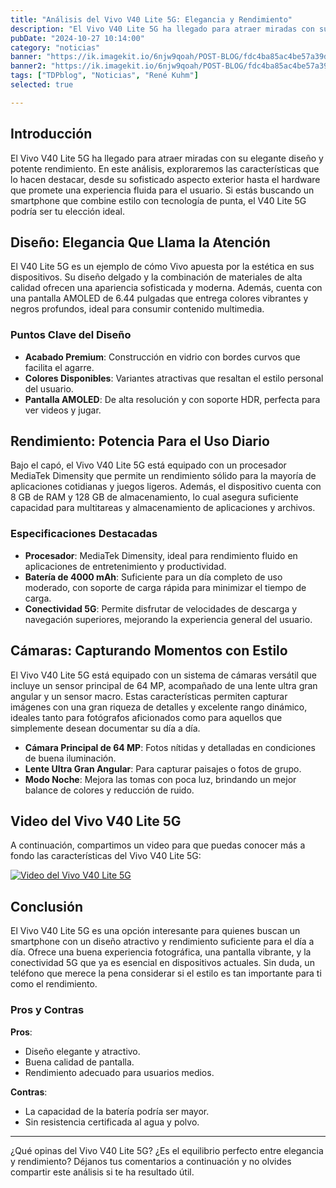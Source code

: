```yaml
---
title: "Análisis del Vivo V40 Lite 5G: Elegancia y Rendimiento"
description: "El Vivo V40 Lite 5G ha llegado para atraer miradas con su elegante diseño y potente rendimiento."
pubDate: "2024-10-27 10:14:00"
category: "noticias"
banner: "https://ik.imagekit.io/6njw9qoah/POST-BLOG/fdc4ba85ac4be57a39d51501074320dd.webp?updatedAt=1730036679053"
banner2: "https://ik.imagekit.io/6njw9qoah/POST-BLOG/fdc4ba85ac4be57a39d51501074320dd.webp?updatedAt=1730036679053"
tags: ["TDPblog", "Noticias", "René Kuhm"]
selected: true

---
```


## Introducción

El Vivo V40 Lite 5G ha llegado para atraer miradas con su elegante diseño y potente rendimiento. En este análisis, exploraremos las características que lo hacen destacar, desde su sofisticado aspecto exterior hasta el hardware que promete una experiencia fluida para el usuario. Si estás buscando un smartphone que combine estilo con tecnología de punta, el V40 Lite 5G podría ser tu elección ideal.

## Diseño: Elegancia Que Llama la Atención

El V40 Lite 5G es un ejemplo de cómo Vivo apuesta por la estética en sus dispositivos. Su diseño delgado y la combinación de materiales de alta calidad ofrecen una apariencia sofisticada y moderna. Además, cuenta con una pantalla AMOLED de 6.44 pulgadas que entrega colores vibrantes y negros profundos, ideal para consumir contenido multimedia.

### Puntos Clave del Diseño
- **Acabado Premium**: Construcción en vidrio con bordes curvos que facilita el agarre.
- **Colores Disponibles**: Variantes atractivas que resaltan el estilo personal del usuario.
- **Pantalla AMOLED**: De alta resolución y con soporte HDR, perfecta para ver videos y jugar.

## Rendimiento: Potencia Para el Uso Diario

Bajo el capó, el Vivo V40 Lite 5G está equipado con un procesador MediaTek Dimensity que permite un rendimiento sólido para la mayoría de aplicaciones cotidianas y juegos ligeros. Además, el dispositivo cuenta con 8 GB de RAM y 128 GB de almacenamiento, lo cual asegura suficiente capacidad para multitareas y almacenamiento de aplicaciones y archivos.

### Especificaciones Destacadas
- **Procesador**: MediaTek Dimensity, ideal para rendimiento fluido en aplicaciones de entretenimiento y productividad.
- **Batería de 4000 mAh**: Suficiente para un día completo de uso moderado, con soporte de carga rápida para minimizar el tiempo de carga.
- **Conectividad 5G**: Permite disfrutar de velocidades de descarga y navegación superiores, mejorando la experiencia general del usuario.

## Cámaras: Capturando Momentos con Estilo

El Vivo V40 Lite 5G está equipado con un sistema de cámaras versátil que incluye un sensor principal de 64 MP, acompañado de una lente ultra gran angular y un sensor macro. Estas características permiten capturar imágenes con una gran riqueza de detalles y excelente rango dinámico, ideales tanto para fotógrafos aficionados como para aquellos que simplemente desean documentar su día a día.

- **Cámara Principal de 64 MP**: Fotos nítidas y detalladas en condiciones de buena iluminación.
- **Lente Ultra Gran Angular**: Para capturar paisajes o fotos de grupo.
- **Modo Noche**: Mejora las tomas con poca luz, brindando un mejor balance de colores y reducción de ruido.

## Video del Vivo V40 Lite 5G

A continuación, compartimos un video para que puedas conocer más a fondo las características del Vivo V40 Lite 5G:

[![Video del Vivo V40 Lite 5G](https://img.youtube.com/vi/JGO1Xx3ZB8k/maxresdefault.jpg)](https://www.youtube.com/watch?v=JGO1Xx3ZB8k)

## Conclusión

El Vivo V40 Lite 5G es una opción interesante para quienes buscan un smartphone con un diseño atractivo y rendimiento suficiente para el día a día. Ofrece una buena experiencia fotográfica, una pantalla vibrante, y la conectividad 5G que ya es esencial en dispositivos actuales. Sin duda, un teléfono que merece la pena considerar si el estilo es tan importante para ti como el rendimiento.

### Pros y Contras

**Pros**:
- Diseño elegante y atractivo.
- Buena calidad de pantalla.
- Rendimiento adecuado para usuarios medios.

**Contras**:
- La capacidad de la batería podría ser mayor.
- Sin resistencia certificada al agua y polvo.

---

¿Qué opinas del Vivo V40 Lite 5G? ¿Es el equilibrio perfecto entre elegancia y rendimiento? Déjanos tus comentarios a continuación y no olvides compartir este análisis si te ha resultado útil.